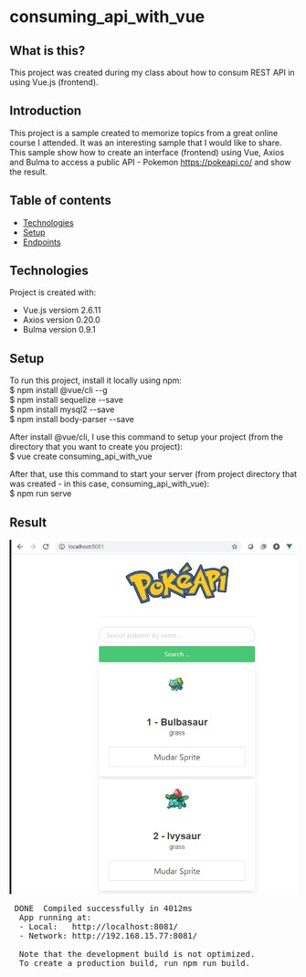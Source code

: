 # consuming_api_with_vue

## What is this?
This project was created during my class about how to consum REST API in using Vue.js (frontend).

## Introduction 
This project is a sample created to memorize topics from a great online course I attended. It was an interesting sample that I would like to share.
This sample show how to create an interface (frontend) using Vue, Axios and Bulma to access a public API - Pokemon https://pokeapi.co/ and show the result.

## Table of contents
* [Technologies](#technologies)
* [Setup](#setup)
* [Endpoints](#endpoint)

## Technologies
Project is created with:
* Vue.js versiom 2.6.11
* Axios version 0.20.0
* Bulma version 0.9.1
	
## Setup
To run this project, install it locally using npm: <br>
$ npm install @vue/cli --g <br>
$ npm install sequelize --save <br>
$ npm install mysql2 --save <br>
$ npm install body-parser --save <br>

After install @vue/cli, I use this command to setup your project (from the directory that you want to create you project): <br>
$ vue create consuming_api_with_vue

After that, use this command to start your server (from project directory that was created - in this case, consuming_api_with_vue): <br>
$ npm run serve <br>

## Result
<img src="https://github.com/christianosa/consuming_api_with_vue/blob/master/screenshot.png">

<pre >
 DONE  Compiled successfully in 4012ms                                                                          
  App running at:
  - Local:   http://localhost:8081/
  - Network: http://192.168.15.77:8081/

  Note that the development build is not optimized.
  To create a production build, run npm run build.
<pre>
